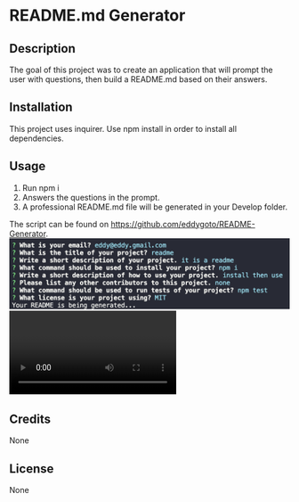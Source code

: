 # README.md Generator

## Description

The goal of this project was to create an application that will prompt the user with questions, then build a README.md based on their answers.

## Installation

This project uses inquirer. Use npm install in order to install all dependencies.

## Usage

1. Run npm i
2. Answers the questions in the prompt.
3. A professional README.md file will be generated in your Develop folder.

The script can be found on https://github.com/eddygoto/README-Generator.
![Screenshot](/assets/Screen%20Shot%202023-03-19%20at%207.30.59%20PM.png)
![Video](/assets/readme.mp4)

## Credits

None

## License

None
